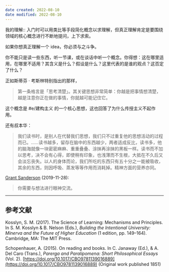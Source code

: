 ```yaml
---
date created: 2022-08-10
date modified: 2022-08-10
---
```


我的理解:: 入门时可以用类比等手段简化概念以求理解，但真正理解肯定是要围绕领域的核心概念进行不断地提问，上下求索。

如果你想真正理解一个 idea，你必须与之斗争。

你不能只是读一些东西，听一节课，或在谈话中听一个概念。你得想：这在哪里适用，在哪里不适用？其含义是什么？假设是什么？这里代表的是谁的观点？这否定了什么？

正如斯蒂芬 · 考斯林特别指出的那样，

> 第一条格言是「思考清楚」。其关键思想非常简单：你越是把事情想清楚，越是注意你正在做的事情，你就越可能记住它。

这个概念是 #e/建构主义 的一个核心思想，这也回答了为什么传授主义不起作用。

还有叔本华：

> 我们读书时，是别人在代替我们思想，我们只不过重复他的思想活动的过程而已。……读书越多，留存在脑中的东西越少，两者适成反比，读书多，他的脑海就像一块密密麻麻、重重叠叠、涂抹再涂抹的黑板一样。读书而不加以思考，决不会有心得，即使稍有印象，也浅薄而不生根，大抵在不久后又会淡忘丧失。以人的身体而论，我们所吃的东西只有五十分之一能被吸收，其余的东西，则因呼吸、蒸发等等作用而消耗掉。精神方面的营养亦同。

[Grant Sanderson](https://notes.andymatuschak.org/z85PiaMmkorcaUaKukXLyhR7bn7GhVeo22h8T) (2019-11-28):

> 你需要与想法进行眼神交流。

___

## 参考文献

Kosslyn, S. M. (2017). The Science of Learning: Mechanisms and Principles. In S. M. Kosslyn & B. Nelson (Eds.), _Building the Intentional University: Minerva and the Future of Higher Education_ (1 edition, pp. 149–164). Cambridge, MA: The MIT Press.

Schopenhauer, A. (2015). On reading and books. In C. Janaway (Ed.), & A. Del Caro (Trans.), _Parerga and Paralipomena: Short Philosophical Essays_ (Vol. 2). [https://doi.org/10.1017/CBO9781139016889](https://doi.org/10.1017/CBO9781139016889) (Original work published 1851)
